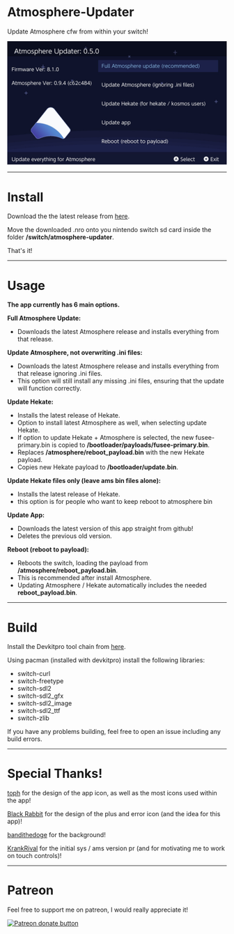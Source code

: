 # Atmosphere-Updater

Update Atmosphere cfw from within your switch!

![Img](images/example.jpg)

----

# Install

Download the the latest release from [here](https://github.com/ELY3M/atmosphere-updater---modded-by-ELY-M/releases).

Move the downloaded .nro onto you nintendo switch sd card inside the folder **/switch/atmosphere-updater**.

That's it!

----

# Usage

__**The app currently has 6 main options.**__

**Full Atmosphere Update:**

* Downloads the latest Atmosphere release and installs everything from that release.

**Update Atmosphere, not overwriting .ini files:**

* Downloads the latest Atmosphere release and installs everything from that release ignoring .ini files.
* This option will still install any missing .ini files, ensuring that the update will function correctly.

**Update Hekate:**

* Installs the latest release of Hekate.
* Option to install latest Atmosphere as well, when selecting update Hekate.
* If option to update Hekate + Atmosphere is selected, the new fusee-primary.bin is copied to **/bootloader/payloads/fusee-primary.bin**.
* Replaces **/atmosphere/reboot_payload.bin** with the new Hekate payload.
* Copies new Hekate payload to **/bootloader/update.bin**.

**Update Hekate files only (leave ams bin files alone):**

* Installs the latest release of Hekate.
* this option is for people who want to keep reboot to atmosphere bin

**Update App:**

* Downloads the latest version of this app straight from github!
* Deletes the previous old version.

**Reboot (reboot to payload):**

* Reboots the switch, loading the payload from **/atmosphere/reboot_payload.bin**.
* This is recommended after install Atmosphere.
* Updating Atmosphere / Hekate automatically includes the needed **reboot_payload.bin**.

----

# Build

Install the Devkitpro tool chain from [here](https://devkitpro.org/wiki/Getting_Started).

 Using pacman (installed with devkitpro) install the following libraries:
* switch-curl
* switch-freetype
* switch-sdl2
* switch-sdl2_gfx
* switch-sdl2_image
* switch-sdl2_ttf
* switch-zlib

If you have any problems building, feel free to open an issue including any build errors.
 
----

# Special Thanks!

[toph](https://github.com/sudot0ph) for the design of the app icon, as well as the most icons used within the app!

[Black Rabbit](https://github.com/BlackRabbit22) for the design of the plus and error icon (and the idea for this app)!

[bandithedoge](https://github.com/bandithedoge) for the background!

[KrankRival](https://github.com/KranKRival) for the initial sys / ams version pr (and for motivating me to work on touch controls)!

----

# Patreon

Feel free to support me on patreon, I would really appreciate it!

<a href="https://www.patreon.com/totaljustice"><img src="https://c5.patreon.com/external/logo/become_a_patron_button@2x.png" alt="Patreon donate button" /> </a>
